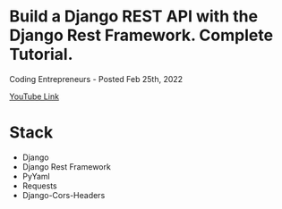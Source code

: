 # Build a Django REST API with the Django Rest Framework. Complete Tutorial.

Coding Entrepreneurs - Posted Feb 25th, 2022

[YouTube Link](https://www.youtube.com/watch?v=c708Nf0cHrs)

# Stack

- Django
- Django Rest Framework
- PyYaml
- Requests
- Django-Cors-Headers
